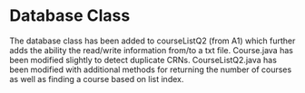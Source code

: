 # Database Class
The database class has been added to courseListQ2 (from A1) which further adds the ability the read/write information from/to a txt file. Course.java has been modified slightly to detect duplicate CRNs. CourseListQ2.java has been modified with additional methods for returning the number of courses as well as finding a course based on list index.